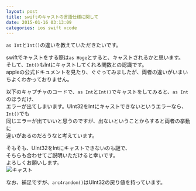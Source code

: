 ```yaml
---
layout: post
title: swiftのキャストの言語仕様に関して
date: 2015-01-16 03:13:09
categories: ios swift xcode
---
```

<!-- {% raw %} -->
<p><code>as Int</code>と<code>Int()</code>の違いを教えていただきたいです。</p>

<p>swiftでキャストをする際は<code>as Hoge</code>とすると、キャストされるかと思います。<br>
そして、<code>Int()</code>もIntにキャストしてくれる関数との認識です。<br>
appleの公式ドキュメントを見たり、ぐぐってみましたが、両者の違いがいまいちよくわかっておりません。</p>

<p>以下のキャプチャのコードで、<code>as Int</code>と<code>Int()</code>でキャストをしてみると、<code>as Int</code>のほうだけ、<br>
エラーが出てしまいます。UInt32をIntにキャストできないというエラーなら、<code>Int()</code>でも<br>
同じエラーが出ていいと思うのですが、出ないということからすると両者の挙動に<br>
違いがあるのだろうなと考えています。</p>

<p>そもそも、UInt32をIntにキャストできないのも謎で、<br>
そちらも合わせてご説明いただけると幸いです。<br>
よろしくお願いします。<br>
<img src="https://i.stack.imgur.com/xiqRq.png" alt="キャスト"></p>

<p>なお、補足ですが、<code>arc4random()</code>はUInt32の戻り値を持っています。</p>
<!-- {% endraw %} -->
